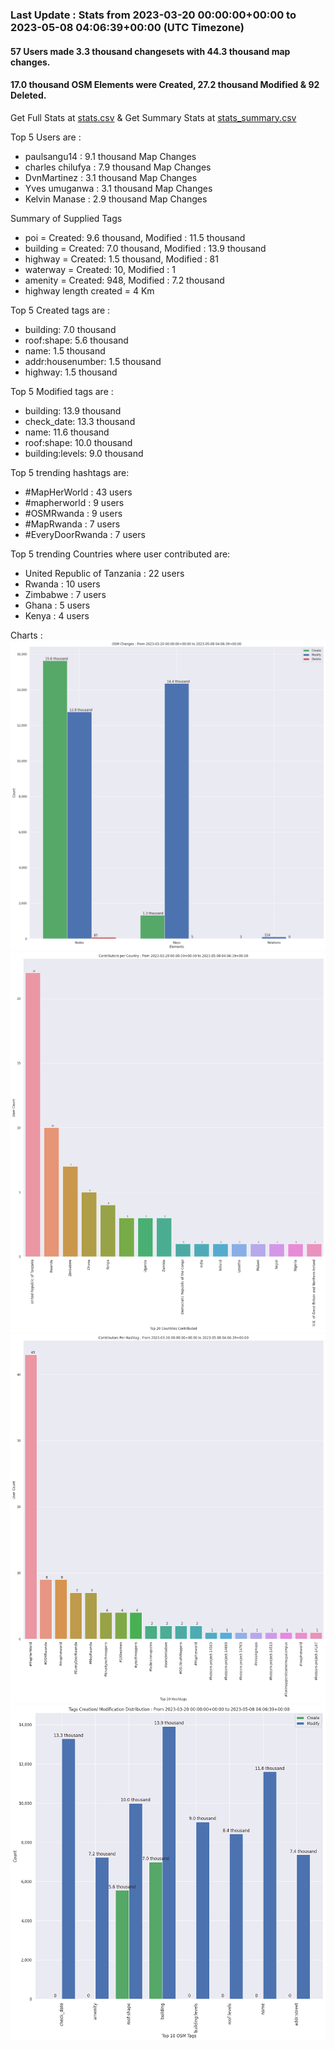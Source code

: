 ### Last Update : Stats from 2023-03-20 00:00:00+00:00 to 2023-05-08 04:06:39+00:00 (UTC Timezone)

#### 57 Users made 3.3 thousand changesets with 44.3 thousand map changes.
#### 17.0 thousand OSM Elements were Created, 27.2 thousand Modified & 92 Deleted.
Get Full Stats at [stats.csv](/stats/mapherworld/Daily/stats.csv)
 & Get Summary Stats at [stats_summary.csv](/stats/mapherworld/Daily/stats_summary.csv)

Top 5 Users are : 
- paulsangu14 : 9.1 thousand Map Changes
- charles chilufya : 7.9 thousand Map Changes
- DvnMartinez : 3.1 thousand Map Changes
- Yves umuganwa : 3.1 thousand Map Changes
- Kelvin Manase : 2.9 thousand Map Changes

Summary of Supplied Tags
- poi = Created: 9.6 thousand, Modified : 11.5 thousand
- building = Created: 7.0 thousand, Modified : 13.9 thousand
- highway = Created: 1.5 thousand, Modified : 81
- waterway = Created: 10, Modified : 1
- amenity = Created: 948, Modified : 7.2 thousand
- highway length created = 4 Km


Top 5 Created tags are :
- building: 7.0 thousand
- roof:shape: 5.6 thousand
- name: 1.5 thousand
- addr:housenumber: 1.5 thousand
- highway: 1.5 thousand


Top 5 Modified tags are :
- building: 13.9 thousand
- check_date: 13.3 thousand
- name: 11.6 thousand
- roof:shape: 10.0 thousand
- building:levels: 9.0 thousand


Top 5 trending hashtags are:
- #MapHerWorld : 43 users
- #mapherworld : 9 users
- #OSMRwanda : 9 users
- #MapRwanda : 7 users
- #EveryDoorRwanda : 7 users


Top 5 trending Countries where user contributed are:
- United Republic of Tanzania : 22 users
- Rwanda : 10 users
- Zimbabwe : 7 users
- Ghana : 5 users
- Kenya : 4 users


 Charts : 
![Alt text](./stats_osm_changes.png) 
![Alt text](./stats_users_per_country.png) 
![Alt text](./stats_users_per_hashtag.png) 
![Alt text](./stats_tags.png) 
